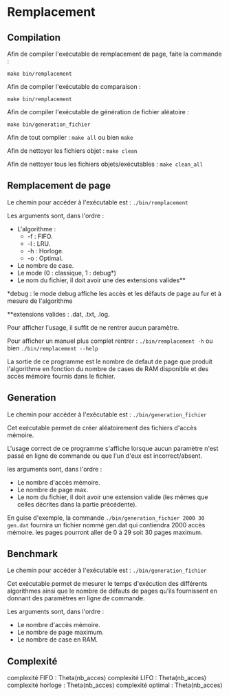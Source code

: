 # Remplacement

## Compilation

Afin de compiler l'exécutable de remplacement de page, faite la commande :

```
make bin/remplacement
```

Afin de compiler l'exécutable de comparaison :

```
make bin/remplacement
```

Afin de compiler l'exécutable de génération de fichier aléatoire :

```
make bin/generation_fichier
```

Afin de tout compiler : `make all` ou bien `make`

Afin de nettoyer les fichiers objet : `make clean`

Afin de nettoyer tous les fichiers objets/exécutables : `make clean_all`

## Remplacement de page

Le chemin pour accéder à l'exécutable est : `./bin/remplacement`

Les arguments sont, dans l'ordre :
  - L'algorithme :
    - -f : FIFO.
    - -l : LRU.
    - -h : Horloge.
    - -o : Optimal.
  - Le nombre de case.
  - Le mode (0 : classique, 1 : debug*)
  - Le nom du fichier, il doit avoir une des extensions valides**

  *debug : le mode debug affiche les accès et les défauts de page au fur et à
           mesure de l'algorithme

  **extensions valides : .dat, .txt, .log.

Pour afficher l'usage, il suffit de ne rentrer aucun paramètre.

Pour afficher un manuel plus complet rentrer :
  `./bin/remplacement -h` ou bien `./bin/remplacement --help`

La sortie de ce programme est le nombre de defaut de page que produit
l'algorithme en fonction du nombre de cases de RAM disponible et des accès
mémoire fournis dans le fichier.

## Generation

Le chemin pour accéder à l'exécutable est : `./bin/generation_fichier`

Cet exécutable permet de créer aléatoirement des fichiers d'accès mémoire.

L'usage correct de ce programme s'affiche lorsque aucun paramètre n'est passé
en ligne de commande ou que l'un d'eux est incorrect/absent.

les arguments sont, dans l'ordre :
  - Le nombre d'accès mémoire.
  - Le nombre de page max.
  - Le nom du fichier, il doit avoir une extension valide (les mêmes que
    celles décrites dans la partie précédente).

En guise d'exemple, la commande `./bin/generation_fichier 2000 30 gen.dat`
fournira un fichier nommé gen.dat qui contiendra 2000 accès mémoire.
les pages pourront aller de 0 à 29 soit 30 pages maximum.

## Benchmark

Le chemin pour accéder à l'exécutable est : `./bin/generation_fichier`

Cet exécutable permet de mesurer le temps d'exécution des différents algorithmes
ainsi que le nombre de défauts de pages qu'ils fournissent en donnant des
paramètres en ligne de commande.

Les arguments sont, dans l'ordre :
  - Le nombre d'accès mémoire.
  - Le nombre de page maximum.
  - Le nombre de case en RAM.

## Complexité

complexité FIFO : Theta(nb_acces)
complexité LIFO : Theta(nb_acces)
complexité horloge : Theta(nb_acces)
complexité optimal : Theta(nb_acces)
